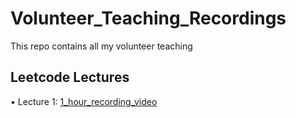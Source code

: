 # Volunteer_Teaching_Recordings
This repo contains all my volunteer teaching
## Leetcode Lectures
• Lecture 1: [1_hour_recording_video]([https://www.facebook.com/iCodeguru/videos/656475807055397])
